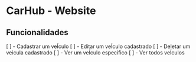 # CarHub - Website

## Funcionalidades
[ ] - Cadastrar um veÍculo
[ ] - Editar um veÍculo cadastrado
[ ] - Deletar um veicula cadastrado
[ ] - Ver um veÍculo especifico
[ ] - Ver todos veÍculos
